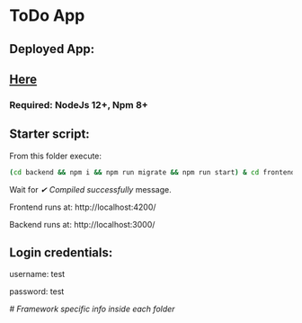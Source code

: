 # ToDo App

## Deployed App:

## [Here](https://todo-app-ens.netlify.app/)

### Required: NodeJs 12+, Npm 8+

## Starter script:

From this folder execute:

```bash
(cd backend && npm i && npm run migrate && npm run start) & cd frontend && npm i && ng serve
```

Wait for _✔_ _Compiled successfully_ message.

Frontend runs at: http://localhost:4200/

Backend runs at: http://localhost:3000/

## Login credentials:

username: test

password: test

_# Framework specific info inside each folder_
